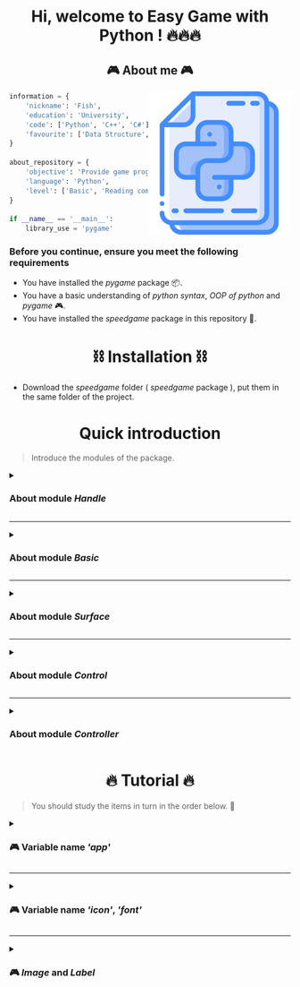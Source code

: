 <h1 align="center">Hi, welcome to Easy Game with Python ! 🔥🔥🔥</h1>

<h2 align="center">🎮 About me 🎮</h2>
<img align="right" src="Image/icon.png">

```python
information = {
	'nickname': 'Fish',
	'education': 'University',
	'code': ['Python', 'C++', 'C#'],
	'favourite': ['Data Structure', 'Code game', 'Configuration']
}

about_repository = {
	'objective': 'Provide game programming library',
	'language': 'Python',
	'level': ['Basic', 'Reading comprehension', 'Apply']
}

if __name__ == '__main__':
	library_use = 'pygame'
```

### Before you continue, ensure you meet the following requirements
* You have installed the *pygame* package 📦.
* You have a basic understanding of *python syntax*, *OOP of python* and *pygame* 🎮.
* You have installed the *speedgame* package in this repository 🎲.

## <h1 align="center">⛓️ Installation ⛓️</h1>

- Download the *speedgame* folder ( *speedgame* package ), put them in the same folder of the project.

## <h1 align="center">Quick introduction</h1>

> Introduce the modules of the package.

<details>
<summary><h3>About module <i>Handle</i></h3></summary>
<br>

Name | Type | Feature |
:---: | :---: | ---
`GameHandle` | Class | Class with application program management functionality.
`app` | Variable | Instance of `GameHandle`, pre-initialized for use as a *global variable*.
`app.cursor` | Variable | Instance of `CursorHandle`, used to get mouse information, events.
`app.time` | Variable | Instance of `TimeHandle`, used to get the interval between two consecutive frames.

</details>

---
<details>
<summary><h3>About module <i>Basic</i></h3></summary>
<br>
Well, you will learn it !
</details>

---
<details>
<summary><h3>About module <i>Surface</i></h3></summary>
<br>
Well, you will learn it !
</details>

---
<details>
<summary><h3>About module <i>Control</i></h3></summary>
<br>
Well, you will learn it !
</details>

---
<details>
<summary><h3>About module <i>Controller</i></h3></summary>
<br>
Well, you will learn it !
</details>

## <h1 align="center">🔥 Tutorial 🔥</h1>

> You should study the items in turn in the order below. 🥇

<details>
<summary><h3>🎮 Variable name <i>'app'</i></h3></summary>
<br>
Well, you will learn it !
</details>

---
<details>
<summary><h3>🎮 Variable name <i>'icon'</i>, <i>'font'</i></h3></summary>
<br>
Well, you will learn it !
</details>

---
<details>
<summary><h3>🎮 <i>Image</i> and <i>Label</i></h3></summary>
<br>
Well, you will learn it !
</details>
